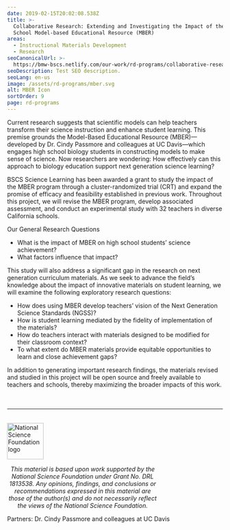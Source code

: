 ```yaml
---
date: 2019-02-15T20:02:08.538Z
title: >-
  Collaborative Research: Extending and Investigating the Impact of the High
  School Model-based Educational Resource (MBER)
areas:
  - Instructional Materials Development
  - Research
seoCanonicalUrl: >-
  https://bmw-bscs.netlify.com/our-work/rd-programs/collaborative-research-extending-and-investigating-the-impact-of-of-the-high-school-model-based-educational-resource-mber
seoDescription: Test SEO description.
seoLang: en-us
image: /assets/rd-programs/mber.svg
alt: MBER Icon
sortOrder: 9
page: rd-programs
---
```


Current research suggests that scientific models can help teachers transform their science instruction and enhance student learning. This premise grounds the Model-Based Educational Resource (MBER)—developed by Dr. Cindy Passmore and colleagues at UC Davis—which engages high school biology students in constructing models to make sense of science. Now researchers are wondering: How effectively can this approach to biology education support next generation science learning? 

BSCS Science Learning has been awarded a grant to study the impact of the MBER program through a cluster-randomized trial (CRT) and expand the promise of efficacy and feasibility established in previous work. Throughout this project, we will revise the MBER program, develop associated assessment, and conduct an experimental study with 32 teachers in diverse California schools. 

Our General Research Questions
*	What is the impact of MBER on high school students’ science achievement? 
*	What factors influence that impact? 

This study will also address a significant gap in the research on next generation curriculum materials. As we seek to advance the field’s knowledge about the impact of innovative materials on student learning, we will examine the following exploratory research questions: 
*	How does using MBER develop teachers’ vision of the Next Generation Science Standards (NGSS)?
*	How is student learning mediated by the fidelity of implementation of the materials?
*	How do teachers interact with materials designed to be modified for their classroom context? 
*	To what extent do MBER materials provide equitable opportunities to learn and close achievement gaps? 

In addition to generating important research findings, the materials revised and studied in this project will be open source and freely available to teachers and schools, thereby maximizing the broader impacts of this work. 

<hr style="margin-top: 3rem; margin-bottom: 2rem;" />
<div class="d-flex justify-content-center">
  <div style="width: 70%;">
    <a href="https://www.nsf.gov" target="_blank" rel="noopener noreferrer">
      <img src="/assets/nsf_logo.svg" alt="National Science Foundation logo" style="height: 85px;" />
    </a>
    <p style="font-style: italic; text-align: center;">
      This material is based upon work supported by the National Science Foundation under Grant No. DRL 1813538. Any opinions, findings, and conclusions or recommendations expressed in this material are those of the author(s) and do not necessarily reflect the views of the National Science Foundation.
    </p>
  </div>
</div>

Partners: Dr. Cindy Passmore and colleagues at UC Davis
